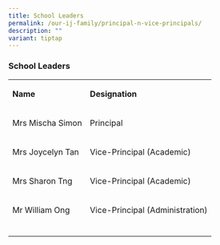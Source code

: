 ```yaml
---
title: School Leaders
permalink: /our-ij-family/principal-n-vice-principals/
description: ""
variant: tiptap
---
```

<h3>School Leaders</h3>
<table style="minWidth: 50px">
<colgroup>
<col>
<col>
</colgroup>
<tbody>
<tr>
<td rowspan="1" colspan="1">
<p><strong>Name</strong>
</p>
</td>
<td rowspan="1" colspan="1">
<p><strong>Designation</strong>
</p>
</td>
</tr>
<tr>
<td rowspan="1" colspan="1">
<p>Mrs Mischa Simon</p>
</td>
<td rowspan="1" colspan="1">
<p>Principal</p>
</td>
</tr>
<tr>
<td rowspan="1" colspan="1">
<p>Mrs Joycelyn Tan</p>
</td>
<td rowspan="1" colspan="1">
<p>Vice-Principal (Academic)</p>
</td>
</tr>
<tr>
<td rowspan="1" colspan="1">
<p>Mrs Sharon Tng</p>
</td>
<td rowspan="1" colspan="1">
<p>Vice-Principal (Academic)</p>
</td>
</tr>
<tr>
<td rowspan="1" colspan="1">
<p>Mr William Ong</p>
</td>
<td rowspan="1" colspan="1">
<p>Vice-Principal (Administration)</p>
</td>
</tr>
<tr>
<td rowspan="1" colspan="1">
<p></p>
</td>
<td rowspan="1" colspan="1">
<p></p>
</td>
</tr>
</tbody>
</table>
<p></p>